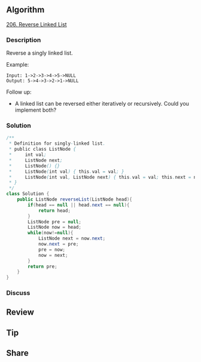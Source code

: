 ## Algorithm

[206. Reverse Linked List](https://leetcode.com/problems/reverse-linked-list/)

### Description

Reverse a singly linked list.

Example:

```
Input: 1->2->3->4->5->NULL
Output: 5->4->3->2->1->NULL
```

Follow up:

- A linked list can be reversed either iteratively or recursively. Could you implement both?

### Solution


```java
/**
 * Definition for singly-linked list.
 * public class ListNode {
 *     int val;
 *     ListNode next;
 *     ListNode() {}
 *     ListNode(int val) { this.val = val; }
 *     ListNode(int val, ListNode next) { this.val = val; this.next = next; }
 * }
 */
class Solution {
    public ListNode reverseList(ListNode head){
        if(head == null || head.next == null){
            return head;
        }
        ListNode pre = null;
        ListNode now = head;
        while(now!=null){
            ListNode next = now.next;
            now.next = pre;
            pre = now;
            now = next;
        }
        return pre;
    }
}
```


### Discuss

## Review


## Tip


## Share
